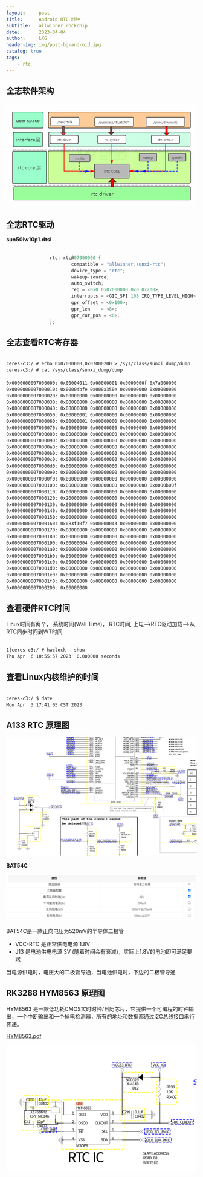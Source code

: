 ```yaml
---
layout:     post
title:      Android RTC 时钟
subtitle:   allwinner rockchip
date:       2023-04-04
author:     LXG
header-img: img/post-bg-android.jpg
catalog: true
tags:
    - rtc
---
```


## 全志软件架构

![a133_rtc](/images/allwinner/a133_rtc.png)

## 全志RTC驱动

**sun50iw10p1.dtsi**

```c

                rtc: rtc@07000000 {
                        compatible = "allwinner,sunxi-rtc";
                        device_type = "rtc";
                        wakeup-source;                                   // 表示RTC是具备休眠唤醒能力的中断唤醒源
                        auto_switch;                                     // 支持RTC使用的32k时钟源硬件自动切换
                        reg = <0x0 0x07000000 0x0 0x200>;                // RTC寄存器基地址和映射范围
                        interrupts = <GIC_SPI 108 IRQ_TYPE_LEVEL_HIGH>;
                        gpr_offset = <0x100>;                            // RTC通用寄存器的偏移
                        gpr_len    = <8>;
                        gpr_cur_pos = <6>;                               // RTC通用寄存器的个数
                };

```

## 全志查看RTC寄存器

```txt

ceres-c3:/ # echo 0x07000000,0x07000200 > /sys/class/sunxi_dump/dump                                                                                                                                                           
ceres-c3:/ # cat /sys/class/sunxi_dump/dump                                                                                                                                                                                    

0x0000000007000000: 0x00004011 0x00000001 0x0000000f 0x7a000000
0x0000000007000010: 0x00004bfe 0x000a350e 0x00000000 0x00000000
0x0000000007000020: 0x00000000 0x00000000 0x00000000 0x00000000
0x0000000007000030: 0x00000000 0x00000000 0x00000000 0x00000000
0x0000000007000040: 0x00000000 0x00000000 0x00000000 0x00000000
0x0000000007000050: 0x00000001 0x00000000 0x00000000 0x00000000
0x0000000007000060: 0x00000001 0x00000000 0x00000000 0x00000000
0x0000000007000070: 0x00000000 0x00000000 0x00000000 0x00000000
0x0000000007000080: 0x00000000 0x00000000 0x00000000 0x00000000
0x0000000007000090: 0x00000000 0x00000000 0x00000000 0x00000000
0x00000000070000a0: 0x00000000 0x00000000 0x00000000 0x00000000
0x00000000070000b0: 0x00000000 0x00000000 0x00000000 0x00000000
0x00000000070000c0: 0x00000000 0x00000000 0x00000000 0x00000000
0x00000000070000d0: 0x00000000 0x00000000 0x00000000 0x00000000
0x00000000070000e0: 0x00000000 0x00000000 0x00000000 0x00000000
0x00000000070000f0: 0x00000000 0x00000000 0x00000000 0x00000000
0x0000000007000100: 0x00000000 0x00000000 0x00000000 0x0000b00f
0x0000000007000110: 0x00000000 0x00000000 0x00000000 0x00000000
0x0000000007000120: 0x20000000 0x00000000 0x00000000 0x00000000
0x0000000007000130: 0x00000000 0x00000000 0x00000000 0x00000000
0x0000000007000140: 0x00000000 0x00000000 0x00000000 0x00000000
0x0000000007000150: 0x00000000 0x00000000 0x00000000 0x00000000
0x0000000007000160: 0x083f10f7 0x00000043 0x00000000 0x00000000
0x0000000007000170: 0x00000000 0x00000000 0x00000000 0x00000000
0x0000000007000180: 0x00000000 0x00000000 0x00000000 0x00000000
0x0000000007000190: 0x00000004 0x00000000 0x00000000 0x00000000
0x00000000070001a0: 0x00000000 0x00000000 0x00000000 0x00000000
0x00000000070001b0: 0x00000000 0x00000000 0x00000000 0x00000000
0x00000000070001c0: 0x00000000 0x00000000 0x00000000 0x00000000
0x00000000070001d0: 0x00000000 0x00000000 0x00000000 0x00000000
0x00000000070001e0: 0x00000000 0x00000000 0x00000000 0x00000000
0x00000000070001f0: 0x00000000 0x00000000 0x00000000 0x00000000
0x0000000007000200: 0x00000000

```

## 查看硬件RTC时间

Linux时间有两个， 系统时间(Wall Time)， RTC时间, 上电-->RTC驱动加载-->从RTC同步时间到WT时间

```txt

1|ceres-c3:/ # hwclock --show 
Thu Apr  6 10:55:57 2023  0.000000 seconds

```

## 查看Linux内核维护的时间

```txt

ceres-c3:/ $ date
Mon Apr  3 17:41:05 CST 2023

```

## A133 RTC 原理图

![a133_rtc_hardware](/images/allwinner/a133_rtc_hardware.png)


**BAT54C**

![BAT54C](/images/allwinner/BAT54C.png)

BAT54C是一款正向电压为520mV的半导体二极管

* VCC-RTC 是正常供电电源 1.8V
* J13 是电池供电电源 3V (随着时间会有衰减)，实际上1.8V的电池即可满足要求

当电源供电时，电压大的二极管导通，当电池供电时，下边的二极管导通

## RK3288 HYM8563 原理图

HYM8563 是一款低功耗CMOS实时时钟/日历芯片，它提供一个可编程的时钟输出，一个中断输出和一个掉电检测器，所有的地址和数据都通过I2C总线接口串行传递。

[HYM8563.pdf](https://www.t-firefly.com/download/fireprime/hardware/HYM8563.pdf)

![rk3288_rtc_hardware](/images/rockchip/rk3288/rk3288_rtc_hardware.png)










